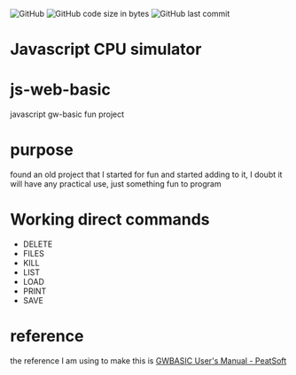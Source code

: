 ![GitHub](https://img.shields.io/github/license/msfwebdude/jw-web-basic?style=plastic) ![GitHub code size in bytes](https://img.shields.io/github/languages/code-size/msfwebdude/jw-web-basic?style=plastic)
![GitHub last commit](https://img.shields.io/github/last-commit/msfwebdude/jw-web-basic?style=plastic)

# Javascript CPU simulator

# js-web-basic
javascript gw-basic fun project

# purpose
found an old project that I started for fun and started adding to it, I doubt it will have any practical use, just something fun to program

# Working direct commands
+ DELETE
+ FILES
+ KILL
+ LIST
+ LOAD
+ PRINT
+ SAVE

# reference
the reference I am using to make this is [GWBASIC User's Manual - PeatSoft](https://hwiegman.home.xs4all.nl/gw-man/index.html)

